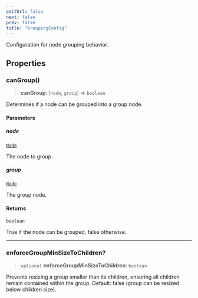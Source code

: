 ```yaml
---
editUrl: false
next: false
prev: false
title: "GroupingConfig"
---
```


Configuration for node grouping behavior.

## Properties

### canGroup()

> **canGroup**: (`node`, `group`) => `boolean`

Determines if a node can be grouped into a group node.

#### Parameters

##### node

[`Node`](/docs/api/types/node/)

The node to group.

##### group

[`Node`](/docs/api/types/node/)

The group node.

#### Returns

`boolean`

True if the node can be grouped, false otherwise.

***

### enforceGroupMinSizeToChildren?

> `optional` **enforceGroupMinSizeToChildren**: `boolean`

Prevents resizing a group smaller than its children, ensuring all children remain contained within the group.
Default: false (group can be resized below children size).
